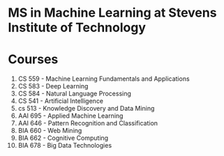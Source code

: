# MS in Machine Learning at Stevens Institute of Technology
# Courses 

1. CS 559 - Machine Learning Fundamentals and Applications
2. CS 583 - Deep Learning 
3. CS 584 - Natural Language Processing 
4. CS 541 - Artificial Intelligence 
5. cs 513 - Knowledge Discovery and Data Mining 
6. AAI 695 - Applied Machine Learning 
7. AAI 646 - Pattern Recognition and Classification
8. BIA 660 - Web Mining
9. BIA 662 - Cognitive Computing 
10. BIA 678 - Big Data Technologies 
